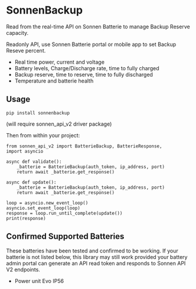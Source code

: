 # SonnenBackup

Read from the real-time API on Sonnen Batterie to manage Backup Reserve capacity.

Readonly API, use Sonnen Batterie portal or mobile app to set Backup Reseve percent.

* Real time power, current and voltage
* Battery levels, Charge/Discharge rate, time to fully charged
* Backup reserve, time to reserve, time to fully discharged
* Temperature and batterie health

## Usage

`pip install sonnenbackup`

(will require sonnen_api_v2 driver package)


Then from within your project:

```
from sonnen_api_v2 import BatterieBackup, BatterieResponse,
import asyncio

async def validate():
    _batterie = BatterieBackup(auth_token, ip_address, port)
    return await _batterie.get_response()

async def update():
    _batterie = BatterieBackup(auth_token, ip_address, port)
    return await _batterie.get_response()

loop = asyncio.new_event_loop()
asyncio.set_event_loop(loop)
response = loop.run_until_complete(update())
print(response)
```

## Confirmed Supported Batteries

These batteries have been tested and confirmed to be working. If your batterie is not listed below, this library may still work provided your battery admin portal can generate an API read token and responds to Sonnen API V2 endpoints.

* Power unit Evo IP56
